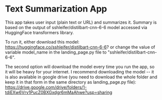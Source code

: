 # Text Summarization App

This app takes user input (plain text or URL) and summarizes it. Summary is based on the output of sshleifer/distilbart-cnn-6-6 model accessed via HuggingFace transformers library.

To run it, either download this model: https://huggingface.co/sshleifer/distilbart-cnn-6-6? or change the value of variable model_name in the landing_page.py file to "sshleifer/distilbart-cnn-6-6".

The second option will download the model every time you run the app, so it will be heavy for your internet. I recommend downloading the model -- it is also available in google drive (you need to download the whole folder and keep it in that form in the same directory as landing_page.py file): https://drive.google.com/drive/folders/1-tdiEXw6Vrv1PucZ0BXGxdgr6mMaAhwe?usp=sharing
